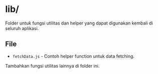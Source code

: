 # lib/

Folder untuk fungsi utilitas dan helper yang dapat digunakan kembali di seluruh aplikasi.

## File

- `fetchData.js` - Contoh helper function untuk data fetching.

Tambahkan fungsi utilitas lainnya di folder ini.
